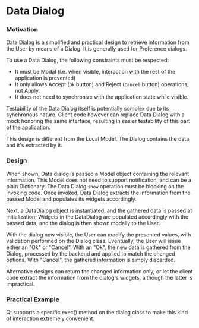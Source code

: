 # Data Dialog

### Motivation

Data Dialog is a simplified and practical design to retrieve information from the User
by means of a Dialog. It is generally used for Preference dialogs.

To use a Data Dialog, the following constraints must be respected:

 - It must be Modal (i.e. when visible, interaction with the rest of the application is prevented)
 - It only allows Accept (``Ok`` button) and Reject (``Cancel`` button) operations, not Apply.
 - It does not need to synchronize with the application state while visible.

Testability of the Data Dialog itself is potentially complex due to its synchronous nature. 
Client code however can replace Data Dialog with a mock honoring the same interface,
resulting in easier testability of this part of the application.

This design is different from the Local Model. The Dialog contains the data and it's extracted by it.

### Design

When shown, Data dialog is passed a Model object containing the relevant information.
This Model does not need to support notification, and can be a plain Dictionary. 
The Data Dialog ``show`` operation must be blocking on the invoking code.
Once invoked, Data Dialog extracts the information from the passed Model and 
populates its widgets accordingly.

Next, a DataDialog object is instantiated, and the gathered data
is passed at initialization; Widgets in the DataDialog are populated
accordingly with the passed data, and the dialog is then shown modally to the 
User. 

With the dialog now visible, the User can modify the presented values, with 
validation performed on the Dialog class. Eventually, the User will issue
either an "Ok" or "Cancel". With an "Ok", the new data is gathered from the
Dialog, processed by the backend and applied to match the changed options.
With "Cancel", the gathered information is simply discarded. 

Alternative designs can return the changed information only, or 
let the client code extract the information from the dialog's widgets, although the latter is impractical.

### Practical Example

Qt supports a specific exec() method on the dialog class to make this kind
of interaction extremely convenient.
